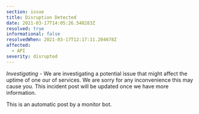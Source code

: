 ```yaml
---
section: issue
title: Disruption Detected
date: 2021-03-17T14:05:26.548283Z
resolved: true
informational: false
resolvedWhen: 2021-03-17T12:17:11.204678Z
affected:
  - API
severity: disrupted
---
```

*Investigating* - We are investigating a potential issue that might affect the uptime of one our of services. We are sorry for any inconvenience this may cause you. This incident post will be updated once we have more information.

This is an automatic post by a monitor bot.
        